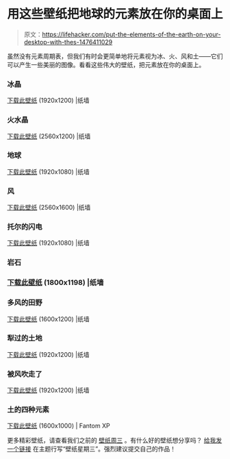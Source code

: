 # 用这些壁纸把地球的元素放在你的桌面上

> 原文：<https://lifehacker.com/put-the-elements-of-the-earth-on-your-desktop-with-thes-1476411029>

虽然没有元素周期表，但我们有时会更简单地将元素视为冰、火、风和土——它们可以产生一些美丽的图像。看看这些伟大的壁纸，把元素放在你的桌面上。



### 冰晶

[下载此壁纸](http://thepaperwall.com/wallpaper.php?view=4df6488ae6ef037a5624c7b142c6a210ec635a9c) (1920x1200) |纸墙

### 火水晶

[下载此壁纸](http://thepaperwall.com/wallpaper.php?view=f9c514c5b8b2253fdc725655b54db37544df97fc) (2560x1200) |纸墙

### 地球

[下载此壁纸](http://thepaperwall.com/wallpaper.php?view=90d62356ff6e466c31aaa19e3cdd1ede24922f95) (1920x1080) |纸墙

### 风

[下载此壁纸](http://thepaperwall.com/wallpaper.php?view=87c36f2a53deb71ad6ed45168793c03e8df1b01e) (2560x1600) |纸墙

### 托尔的闪电

[下载此壁纸](http://thepaperwall.com/wallpaper.php?view=7159422ca15c2dd6c3c4a826e313bffcc43d5e07) (1920x1080) |纸墙

### 岩石

### [下载此壁纸](http://thepaperwall.com/wallpaper.php?view=edddfab6b37c703dd0b9d2315d558325cda61fa9) (1800x1198) |纸墙

### 多风的田野

[下载此壁纸](http://thepaperwall.com/wallpaper.php?view=7f847d7450bcc8b69231a3eaa0928ef4ad9d394b) (1600x1200) |纸墙

### 犁过的土地

[下载此壁纸](http://thepaperwall.com/wallpaper.php?view=e7532dad5c30a778803e18dbb62c34db868018df) (1920x1200) |纸墙

### 被风吹走了

[下载此壁纸](http://thepaperwall.com/wallpaper.php?view=3c5d3c6ee9770128154aae953ad5ea298bed9111) (1920x1200) |纸墙

### 土的四种元素

[下载此壁纸](http://www.fantom-xp.com/wp_12_~_Mysterious_Planet.html) (1600x1000) | Fantom XP

更多精彩壁纸，请查看我们之前的 [壁纸周三](http://lifehacker.com/#!wallpaperwednesday) 。有什么好的壁纸想分享吗？ [给我发一个链接](mailto:adachis@lifehacker.com) 在主题行写“壁纸星期三”。强烈建议提交自己的作品！